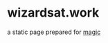 wizardsat.work
=====================

a static page prepared for [magic](https://github.com/magic/server)

